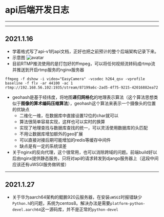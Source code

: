 # api后端开发日志
***
***
## 2021.1.16
* 学着格式写了api-v1的api文档，正好也把之前预计的整个后端架构记录下来。
* 示意图
![avatar](https://github.com/mianyansanshengsanshi/restful_server/blob/master/templates/overall.jpg?raw=true)
* 目前RTMP推流使用的是打包好的ffmpeg，可以将任何视频流转码成rtmp流并推送到开启rtmp服务的nginx服务器
```shell
ffmpeg -f dshow -i video="EasyCamera" -vcodec h264_qsv -vprofile baseline -f flv -ar 44100 -ac 1 rtmp://192.168.56.102:1935/stream/87199a6c-2ad5-4f75-9215-42016882ea72
```
* geohash是基于经纬度，将地图**递归网格化**的地理表示算法（这个算法思想类似于**图像的算术编码压缩算法**），geohash这个算法来表示一个摄像头的位置的优缺点
  * 二维化一维，在数据库中直接设置12位的char就可以
  * 算法很简单容易实现，这样也可以实时的换算
  * 实现了地理查找与数据库查找的统一，可以灵活使用数据库的头匹配
  * 不用让数据库增加额外的geo扩展
  * 可以直接对接后期可能增加的redis等缓存中间件
  * 缺点是有一定的系统误差
* 关于nginx的反向代理，这个很常用，也可以消除跨域的问题。前端build好以后由nginx提供静态服务，只将对api的请求转发到django服务器上（这段中间应该还有uWSGI服务做转接）
***
## 2021.1.27
* 关于华为aarch64架构的鲲鹏920云服务器，在安装`uWSGI`时报错缺少`Python.h`的问题，系统为centos8。解决办法是需要`platform-python-devel.aarch64`这一源码库，并不是正常的`python-devel`